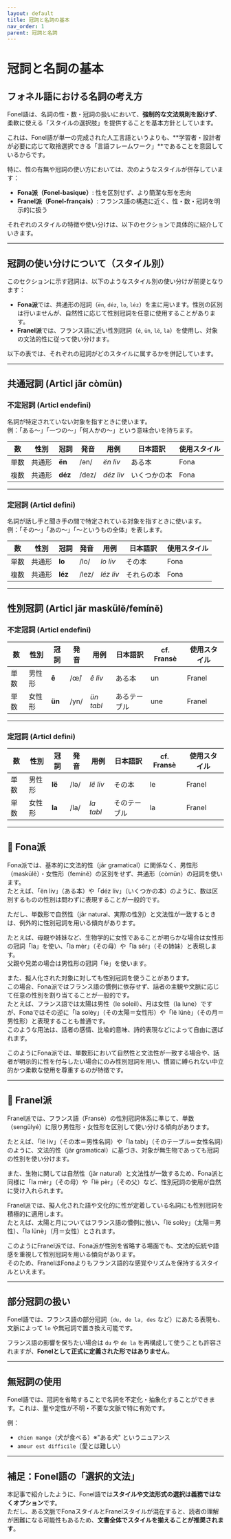 ```yaml
---
layout: default
title: 冠詞と名詞の基本
nav_order: 1
parent: 冠詞と名詞
---
```


# 冠詞と名詞の基本

## フォネル語における名詞の考え方

Fonel語は、名詞の性・数・冠詞の扱いにおいて、**強制的な文法規則を設けず**、柔軟に使える「スタイルの選択肢」を提供することを基本方針としています。

これは、Fonel語が単一の完成された人工言語というよりも、**学習者・設計者が必要に応じて取捨選択できる「言語フレームワーク」**であることを意図しているからです。

特に、性の有無や冠詞の使い方においては、次のようなスタイルが併存しています：

- **Fona派（Fonel-basique）**: 性を区別せず、より簡潔な形を志向
- **Franel派（Fonel-français）**: フランス語の構造に近く、性・数・冠詞を明示的に扱う

それぞれのスタイルの特徴や使い分けは、以下のセクションで具体的に紹介していきます。

---

## 冠詞の使い分けについて（スタイル別）

このセクションに示す冠詞は、以下のようなスタイル別の使い分けが前提となります：

- **Fona派**では、共通形の冠詞（`ën`, `déz`, `lo`, `léz`）を主に用います。性別の区別は行いませんが、自然性に応じて性別冠詞を任意に使用することがあります。
- **Franel派**では、フランス語に近い性別冠詞（`ê`, `ün`, `lë`, `la`）を使用し、対象の文法的性に従って使い分けます。

以下の表では、それぞれの冠詞がどのスタイルに属するかを併記しています。

---

## 共通冠詞 (Articl jãr còmün)

### 不定冠詞 (Articl endefini)

名詞が特定されていない対象を指すときに使います。  
例：「ある～」「一つの～」「何人かの～」という意味合いを持ちます。

| 数   | 性別   | 冠詞    | 発音   | 用例       | 日本語訳     | 使用スタイル |
|------|--------|---------|--------|------------|--------------|---------------|
| 単数 | 共通形 | **ën**  | /ən/   | *ën liv*   | ある本       | Fona          |
| 複数 | 共通形 | **déz** | /dez/  | *déz liv*  | いくつかの本 | Fona          |

---

### 定冠詞 (Articl defini)

名詞が話し手と聞き手の間で特定されている対象を指すときに使います。  
例：「その～」「あの～」「～というもの全体」を表します。

| 数   | 性別   | 冠詞    | 発音   | 用例       | 日本語訳     | 使用スタイル |
|------|--------|---------|--------|------------|--------------|---------------|
| 単数 | 共通形 | **lo**  | /lo/   | *lo liv*   | その本       | Fona          |
| 複数 | 共通形 | **léz** | /lez/  | *léz liv*  | それらの本   | Fona          |

---

## 性別冠詞 (Articl jãr maskülẽ/femínẽ)

### 不定冠詞 (Articl endefini)

| 数   | 性別   | 冠詞    | 発音   | 用例       | 日本語訳     | cf. Fransè | 使用スタイル |
|------|--------|---------|--------|------------|--------------|-------------|----------------|
| 単数 | 男性形 | **ê**   | /œ̃/   | *ê liv*    | ある本       | un          | Franel         |
| 単数 | 女性形 | **ün**  | /yn/   | *ün tabl*  | あるテーブル | une         | Franel         |

---

### 定冠詞 (Articl defini)

| 数   | 性別   | 冠詞    | 発音   | 用例       | 日本語訳     | cf. Fransè | 使用スタイル |
|------|--------|---------|--------|------------|--------------|-------------|----------------|
| 単数 | 男性形 | **lë**  | /lə/   | *lë liv*   | その本       | le          | Franel         |
| 単数 | 女性形 | **la**  | /la/   | *la tabl*  | そのテーブル | la          | Franel         |

---

## 🔹 Fona派

Fona派では、基本的に文法的性（jãr gramatical）に関係なく、男性形（maskülẽ）・女性形（femínẽ）の区別をせず、共通形（còmün）の冠詞を使います。  
たとえば、「ën liv」（ある本）や「déz liv」（いくつかの本）のように、数は区別するものの性別は問わずに表現することが一般的です。

ただし、単数形で自然性（jãr natural、実際の性別）と文法性が一致するときは、例外的に性別冠詞を用いる傾向があります。

たとえば、母親や姉妹など、生物学的に女性であることが明らかな場合は女性形の冠詞「la」を使い、「la mèr」（その母）や「la sêr」（その姉妹）と表現します。  
父親や兄弟の場合は男性形の冠詞「lë」を使います。

また、擬人化された対象に対しても性別冠詞を使うことがあります。  
この場合、Fona派ではフランス語の慣例に依存せず、話者の主観や文脈に応じて任意の性別を割り当てることが一般的です。  
たとえば、フランス語では太陽は男性（le soleil）、月は女性（la lune）ですが、Fonaではその逆に「la solèy」（その太陽＝女性形）や「lë lünè」（その月＝男性形）と表現することも普通です。  
このような用法は、話者の感情、比喩的意味、詩的表現などによって自由に選ばれます。

このようにFona派では、単数形において自然性と文法性が一致する場合や、話者が明示的に性を付与したい場合にのみ性別冠詞を用い、慣習に縛られない中立的かつ柔軟な使用を尊重するのが特徴です。

---

## 🔸 Franel派

Franel派では、フランス語（Fransè）の性別冠詞体系に準じて、単数（sengülyé）に限り男性形・女性形を区別して使い分ける傾向があります。

たとえば、「lë liv」（その本＝男性名詞）や「la tabl」（そのテーブル＝女性名詞）のように、文法的性（jãr gramatical）に基づき、対象が無生物であっても冠詞の性別を使い分けます。

また、生物に関しては自然性（jãr natural）と文法性が一致するため、Fona派と同様に「la mèr」（その母）や「lë pèr」（その父）など、性別冠詞の使用が自然に受け入れられます。

Franel派では、擬人化された語や文化的に性が定着している名詞にも性別冠詞を積極的に適用します。  
たとえば、太陽と月についてはフランス語の慣例に倣い、「lë solèy」（太陽＝男性）、「la lünè」（月＝女性）とされます。

このようにFranel派では、Fona派が性別を省略する場面でも、文法的伝統や語感を重視して性別冠詞を用いる傾向があります。  
そのため、FranelはFonaよりもフランス語的な感覚やリズムを保持するスタイルといえます。

---

## 部分冠詞の扱い

Fonel語では、フランス語の部分冠詞（`du, de la, des` など）にあたる表現も、文脈によって `lo` や無冠詞で置き換え可能です。

フランス語の影響を保ちたい場合は `du` や `de la` を再構成して使うことも許容されますが、**Fonelとして正式に定義された形ではありません**。

---

## 無冠詞の使用

Fonel語では、冠詞を省略することで名詞を不定化・抽象化することができます。これは、量や定性が不明・不要な文脈で特に有効です。

例：

- `chien mange`（犬が食べる）※"ある犬" というニュアンス
- `amour est difficile`（愛とは難しい）

---

## 補足：Fonel語の「選択的文法」

本記事で紹介したように、Fonel語では**スタイルや文法形式の選択は義務ではなくオプション**です。  
ただし、ある文脈でFonaスタイルとFranelスタイルが混在すると、読者の理解が困難になる可能性もあるため、**文書全体でスタイルを揃えることが推奨されます**。
